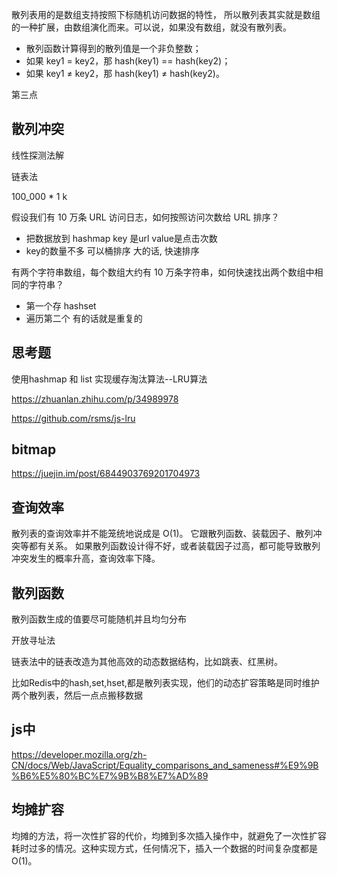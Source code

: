 散列表用的是数组支持按照下标随机访问数据的特性，
所以散列表其实就是数组的一种扩展，由数组演化而来。可以说，如果没有数组，就没有散列表。


- 散列函数计算得到的散列值是一个非负整数；
- 如果 key1 = key2，那 hash(key1) == hash(key2)；
- 如果 key1 ≠ key2，那 hash(key1) ≠ hash(key2)。

第三点

## 散列冲突

线性探测法解

链表法

100_000 * 1 k

假设我们有 10 万条 URL 访问日志，如何按照访问次数给 URL 排序？

- 把数据放到 hashmap  key 是url value是点击次数
- key的数量不多 可以桶排序 大的话, 快速排序


有两个字符串数组，每个数组大约有 10 万条字符串，如何快速找出两个数组中相同的字符串？

- 第一个存 hashset
- 遍历第二个 有的话就是重复的


## 思考题

使用hashmap 和 list 实现缓存淘汰算法--LRU算法

https://zhuanlan.zhihu.com/p/34989978

https://github.com/rsms/js-lru


## bitmap

https://juejin.im/post/6844903769201704973


## 查询效率

散列表的查询效率并不能笼统地说成是 O(1)。
它跟散列函数、装载因子、散列冲突等都有关系。
如果散列函数设计得不好，或者装载因子过高，都可能导致散列冲突发生的概率升高，查询效率下降。



## 散列函数

散列函数生成的值要尽可能随机并且均匀分布

开放寻址法

链表法中的链表改造为其他高效的动态数据结构，比如跳表、红黑树。

比如Redis中的hash,set,hset,都是散列表实现，他们的动态扩容策略是同时维护两个散列表，然后一点点搬移数据


## js中

https://developer.mozilla.org/zh-CN/docs/Web/JavaScript/Equality_comparisons_and_sameness#%E9%9B%B6%E5%80%BC%E7%9B%B8%E7%AD%89



## 均摊扩容

均摊的方法，将一次性扩容的代价，均摊到多次插入操作中，就避免了一次性扩容耗时过多的情况。这种实现方式，任何情况下，插入一个数据的时间复杂度都是 O(1)。
